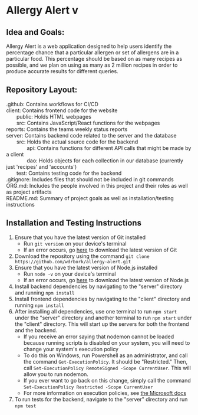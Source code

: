 # Allergy Alert v

## Idea and Goals:
Allergy Alert is a web application designed to help users identify the percentage chance that a particular allergen or set of allergens are in a particular food. This percentage should be based on as many recipes as possible, and we plan on using as many as 2 million recipes in order to produce accurate results for different queries.

## Repository Layout:

.github: Contains workflows for CI/CD  
client: Contains frontend code for the website  
&emsp;&emsp;public: Holds HTML webpages  
&emsp;&emsp;src: Contains JavaScript/React functions for the webpages  
reports: Contains the teams weekly status reports  
server: Contains backend code related to the server and the database  
&emsp;&emsp;src: Holds the actual source code for the backend  
&emsp;&emsp;&emsp;&emsp;api: Contains functions for different API calls that might be made by a client  
&emsp;&emsp;&emsp;&emsp;dao: Holds objects for each collection in our database (currently just 'recipes' and 'accounts')  
&emsp;&emsp;test: Contains testing code for the backend  
.gitignore: Includes files that should not be included in git commands  
ORG.md: Includes the people involved in this project and their roles as well as project artifacts  
README.md: Summary of project goals as well as installation/testing instructions

## Installation and Testing Instructions
1. Ensure that you have the latest version of Git installed
    - Run `git version` on your device's terminal
    - If an error occurs, go [here](https://git-scm.com/downloads) to download the latest version of Git
2. Download the repository using the command `git clone https://github.com/wdrbork/allergy-alert.git`
3. Ensure that you have the latest version of Node.js installed
    - Run `node -v` on your device's terminal
    - If an error occurs, go [here](https://nodejs.org/en/download) to download the latest version of Node.js
4. Install backend dependencies by navigating to the "server" directory and running `npm install`
5. Install frontend dependencies by navigating to the "client" directory and running `npm install`
6. After installing all dependencies, use one terminal to run `npm start` under the "server" directory and another terminal to run `npm start` under the "client" directory. This will start up the servers for both the frontend and the backend.
    - If you receive an error saying that nodemon cannot be loaded because running scripts is disabled on your system, you will need to change your system's execution policy
    - To do this on Windows, run Powershell as an administrator, and call the command `Get-ExecutionPolicy`. It should be "Restricted." Then, call `Set-ExecutionPolicy RemoteSigned -Scope CurrentUser`. This will allow you to run nodemon.
    - If you ever want to go back on this change, simply call the command `Set-ExecutionPolicy Restricted -Scope CurrentUser`
    - For more information on execution policies, see [the Microsoft docs](https://learn.microsoft.com/en-us/powershell/module/microsoft.powershell.core/about/about_execution_policies?view=powershell-7.3)
7. To run tests for the backend, navigate to the "server" directory and run `npm test`   